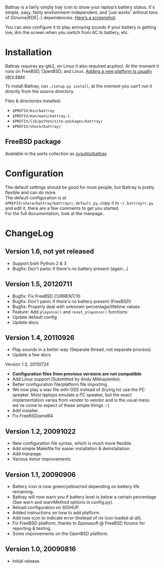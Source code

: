 Battray is a fairly simply tray icon to show your laptop’s battery status.
It's simple, easy, fairly environment-independent, and ‘just works’ without
tons of (Gnome|KDE|..) dependencies. [Here’s a screenshot][2].

You can also configure it to play annoying sounds if your battery is getting low,
dim the screen when you switch from AC to battery, etc.

Installation
============
Battray requires py-gtk2, on Linux it also required acpitool. At the moment it
runs on FreeBSD, OpenBSD, and Linux. [Adding a new platform is usually very
easy][1]

To install Battray, run `./setup.py install`, at the moment you can’t run it
directly from the source directory.

Files & directories installed:

- `$PREFIX/bin/battray`
- `$PREFIX/man/man1/battray.1`
- `$PREFIX/lib/python/site-packages/battray/`
- `$PREFIX/share/battray/`

FreeBSD package
---------------
Available in the ports collection as [sysutils/battray](http://www.freshports.org/sysutils/battray/)

Configuration
=============
The default settings should be good for most people, but Battray is pretty
flexible and can do more.  
The default configuration is at `$PREFIX/share/battray/battrayrc_default.py`,
copy it to `~/.battrayrc.py` and edit it, there are a few comments to get you
started.  
For the full documentation, look at the manpage.

ChangeLog
=========
Version 1.6, not yet released
--------------------
- Support both Python 2 & 3
- Bugfix: Don't panic if there's no battery present (again...)

Version 1.5, 20120711
---------------------
- Bugfix: Fix FreeBSD CURRENT/10
- Bugfix: Don't panic if there's no battery present (FreeBSD)
- Bugfix: Properly deal with unknown percentage/lifetime values
- Feature: Add `playonce()` and `reset_playonce()` functions
- Update default config
- Update docs

Version 1.4, 20110926
---------------------
- Play sounds in a better way (Separate thread, not separate process)
- Update a few docs

Version 1.3, 20110724

- **Configuration files from previous versions are not compatible**
- Add Linux support (Submitted by Andy Mikhaylenko).
- Better configuration file/platform file importing.
- We now play a wav file with OSS instead of (trying to) use the PC speaker. Most laptops emulate a PC speaker, but the exact implementation varies from vendor to vendor and is the usual mess we've come to expect of these simple things :-(
- Add installer.
- Fix FreeBSD/amd64

Version 1.2, 20091022
---------------------
- New configuration file syntax, which is much more flexible.
- Add simple Makefile for easier installation & deinstallation.
- Add manpage.
- Various minor improvements

Version 1.1, 20090906
---------------------
- Battery icon is now green/yellow/red depending on battery life remaining.
- Battray will now warn you if battery level is below a certain percentage (See warn and warnMethod options in config.py).
- Reload configuration on SIGHUP.
- Added instructions on how to add platform.
- Add new icon to indicate error (Instead of no icon loaded at all).
- Fix FreeBSD platform, thanks to Eponasoft @ FreeBSD forums for reporting & testing.
- Some improvements on the OpenBSD platform.

Version 1.0, 20090816
---------------------
- Initial release.

[1]: https://bitbucket.org/Carpetsmoker/battray/src/db6f2319bb8de35440845902a849c67798ef7fce/battray/platforms/README.TXT?at=default
[2]: https://bitbucket.org/Carpetsmoker/battray/raw/ce21d3ebca4df6ef4c13687ebf6c72f45e9e6390/doc/screenshot.png
